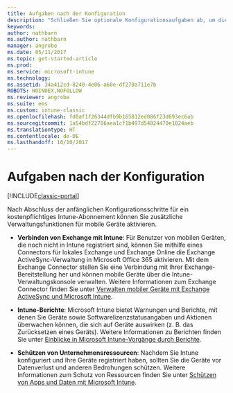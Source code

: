 ```yaml
---
title: Aufgaben nach der Konfiguration
description: "Schließen Sie optionale Konfigurationsaufgaben ab, um die Funktionen der Verwaltung mobiler Geräte zu optimieren."
keywords: 
author: nathbarn
ms.author: nathbarn
manager: angrobe
ms.date: 05/11/2017
ms.topic: get-started-article
ms.prod: 
ms.service: microsoft-intune
ms.technology: 
ms.assetid: 34a412cd-8240-4e06-a60e-df270a711e7b
ROBOTS: NOINDEX,NOFOLLOW
ms.reviewer: angrobe
ms.suite: ems
ms.custom: intune-classic
ms.openlocfilehash: fd0af1f26344dfb9b165812ed086f23d693ec6ab
ms.sourcegitcommit: 1a54bdf22786aea1cf1b497d54024470e1024aeb
ms.translationtype: HT
ms.contentlocale: de-DE
ms.lasthandoff: 10/10/2017
---
```

# <a name="post-configuration-tasks"></a>Aufgaben nach der Konfiguration

[!INCLUDE[classic-portal](../includes/classic-portal.md)]

Nach Abschluss der anfänglichen Konfigurationsschritte für ein kostenpflichtiges Intune-Abonnement können Sie zusätzliche Verwaltungsfunktionen für mobile Geräte aktivieren.

-   **Verbinden von Exchange mit Intune**: Für Benutzer von mobilen Geräten, die noch nicht in Intune registriert sind, können Sie mithilfe eines Connectors für lokales Exchange und Exchange Online die Exchange ActiveSync-Verwaltung in Microsoft Office 365 aktivieren. Mit dem Exchange Connector stellen Sie eine Verbindung mit Ihrer Exchange-Bereitstellung her und können mobile Geräte über die Intune-Verwaltungskonsole verwalten. Weitere Informationen zum Exchange Connector finden Sie unter [Verwalten mobiler Geräte mit Exchange ActiveSync und Microsoft Intune](/intune-classic/deploy-use/mobile-device-management-with-exchange-activesync-and-microsoft-intune).

-   **Intune-Berichte**: Microsoft Intune bietet Warnungen und Berichte, mit denen Sie Geräte sowie Softwarelizenzstatusangaben und Aktionen überwachen können, die sich auf Geräte auswirken (z. B. das Zurücksetzen eines Geräts).  Weitere Informationen zu Berichten finden Sie unter [Einblicke in Microsoft Intune-Vorgänge durch Berichte](/intune-classic/deploy-use/understand-microsoft-intune-operations-by-using-reports).

-   **Schützen von Unternehmensressourcen**: Nachdem Sie Intune konfiguriert und Ihre Geräte registriert haben, sollten Sie die Geräte vor Datenverlust und anderen Bedrohungen schützen. Weitere Informationen zum Schutz von Ressourcen finden Sie unter [Schützen von Apps und Daten mit Microsoft Intune](/intune-classic/deploy-use/protect-apps-and-data-with-microsoft-intune).

